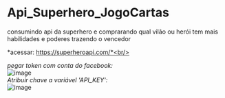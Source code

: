 # Api_Superhero_JogoCartas<br/>
 consumindo api da superhero e comprarando qual vilão ou herói tem mais habilidades e poderes trazendo o vencedor<br/>
 
 *acessar: https://superheroapi.com/*<br/>
 
 *pegar token com conta do facebook:* <br/>
 ![image](https://user-images.githubusercontent.com/18663739/138561427-fa96b896-80c4-4560-8939-22489e1dde79.png)
 <br/>
 *Atribuir chave a variável 'API_KEY':* <br/>
![image](https://user-images.githubusercontent.com/18663739/138561610-67db386a-b278-4fe6-8d52-6cee59c3220b.png)


 

